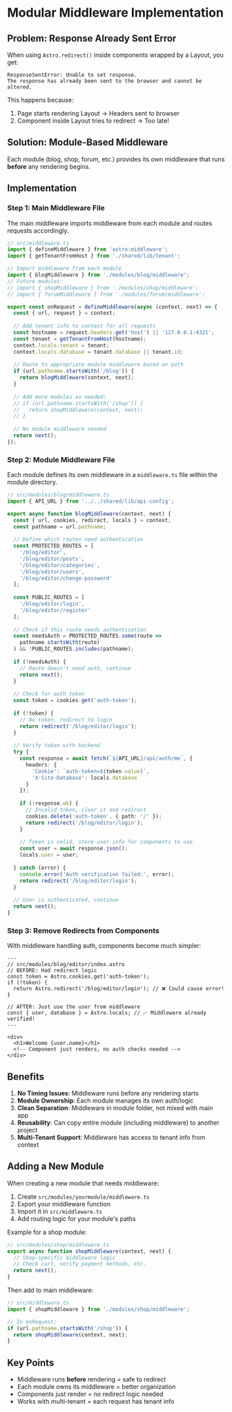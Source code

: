 # Modular Middleware Implementation

## Problem: Response Already Sent Error

When using `Astro.redirect()` inside components wrapped by a Layout, you get:
```
ResponseSentError: Unable to set response. 
The response has already been sent to the browser and cannot be altered.
```

This happens because:
1. Page starts rendering Layout → Headers sent to browser
2. Component inside Layout tries to redirect → Too late!

## Solution: Module-Based Middleware

Each module (blog, shop, forum, etc.) provides its own middleware that runs **before** any rendering begins.

## Implementation

### Step 1: Main Middleware File
The main middleware imports middleware from each module and routes requests accordingly.

```typescript
// src/middleware.ts
import { defineMiddleware } from 'astro:middleware';
import { getTenantFromHost } from './shared/lib/tenant';

// Import middleware from each module
import { blogMiddleware } from './modules/blog/middleware';
// Future modules:
// import { shopMiddleware } from './modules/shop/middleware';
// import { forumMiddleware } from './modules/forum/middleware';

export const onRequest = defineMiddleware(async (context, next) => {
  const { url, request } = context;
  
  // Add tenant info to context for all requests
  const hostname = request.headers.get('host') || '127.0.0.1:4321';
  const tenant = getTenantFromHost(hostname);
  context.locals.tenant = tenant;
  context.locals.database = tenant.database || tenant.id;
  
  // Route to appropriate module middleware based on path
  if (url.pathname.startsWith('/blog')) {
    return blogMiddleware(context, next);
  }
  
  // Add more modules as needed:
  // if (url.pathname.startsWith('/shop')) {
  //   return shopMiddleware(context, next);
  // }
  
  // No module middleware needed
  return next();
});
```

### Step 2: Module Middleware File
Each module defines its own middleware in a `middleware.ts` file within the module directory.

```typescript
// src/modules/blog/middleware.ts
import { API_URL } from '../../shared/lib/api-config';

export async function blogMiddleware(context, next) {
  const { url, cookies, redirect, locals } = context;
  const pathname = url.pathname;
  
  // Define which routes need authentication
  const PROTECTED_ROUTES = [
    '/blog/editor',
    '/blog/editor/posts',
    '/blog/editor/categories',
    '/blog/editor/users',
    '/blog/editor/change-password'
  ];
  
  const PUBLIC_ROUTES = [
    '/blog/editor/login',
    '/blog/editor/register'
  ];
  
  // Check if this route needs authentication
  const needsAuth = PROTECTED_ROUTES.some(route => 
    pathname.startsWith(route)
  ) && !PUBLIC_ROUTES.includes(pathname);
  
  if (!needsAuth) {
    // Route doesn't need auth, continue
    return next();
  }
  
  // Check for auth token
  const token = cookies.get('auth-token');
  
  if (!token) {
    // No token, redirect to login
    return redirect('/blog/editor/login');
  }
  
  // Verify token with backend
  try {
    const response = await fetch(`${API_URL}/api/auth/me`, {
      headers: {
        'Cookie': `auth-token=${token.value}`,
        'X-Site-Database': locals.database
      }
    });
    
    if (!response.ok) {
      // Invalid token, clear it and redirect
      cookies.delete('auth-token', { path: '/' });
      return redirect('/blog/editor/login');
    }
    
    // Token is valid, store user info for components to use
    const user = await response.json();
    locals.user = user;
    
  } catch (error) {
    console.error('Auth verification failed:', error);
    return redirect('/blog/editor/login');
  }
  
  // User is authenticated, continue
  return next();
}
```

### Step 3: Remove Redirects from Components
With middleware handling auth, components become much simpler:

```astro
---
// src/modules/blog/editor/index.astro
// BEFORE: Had redirect logic
const token = Astro.cookies.get('auth-token');
if (!token) {
  return Astro.redirect('/blog/editor/login'); // ❌ Could cause error!
}

// AFTER: Just use the user from middleware
const { user, database } = Astro.locals; // ✅ Middleware already verified!
---

<div>
  <h1>Welcome {user.name}</h1>
  <!-- Component just renders, no auth checks needed -->
</div>
```

## Benefits

1. **No Timing Issues**: Middleware runs before any rendering starts
2. **Module Ownership**: Each module manages its own auth/logic
3. **Clean Separation**: Middleware in module folder, not mixed with main app
4. **Reusability**: Can copy entire module (including middleware) to another project
5. **Multi-Tenant Support**: Middleware has access to tenant info from context

## Adding a New Module

When creating a new module that needs middleware:

1. Create `src/modules/yourmodule/middleware.ts`
2. Export your middleware function
3. Import it in `src/middleware.ts`
4. Add routing logic for your module's paths

Example for a shop module:
```typescript
// src/modules/shop/middleware.ts
export async function shopMiddleware(context, next) {
  // Shop-specific middleware logic
  // Check cart, verify payment methods, etc.
  return next();
}
```

Then add to main middleware:
```typescript
// src/middleware.ts
import { shopMiddleware } from './modules/shop/middleware';

// In onRequest:
if (url.pathname.startsWith('/shop')) {
  return shopMiddleware(context, next);
}
```

## Key Points

- Middleware runs **before** rendering = safe to redirect
- Each module owns its middleware = better organization
- Components just render = no redirect logic needed
- Works with multi-tenant = each request has tenant info